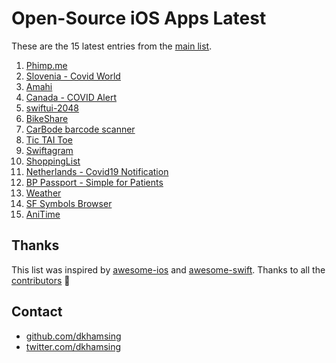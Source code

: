 # Open-Source iOS Apps Latest

These are the 15 latest entries from the [main list](https://github.com/dkhamsing/open-source-ios-apps).


1. [Phimp.me](https://github.com/jogendra/phimpme-iOS)
2. [Slovenia - Covid World](https://github.com/CovidWorld/ios)
3. [Amahi](https://github.com/amahi/ios)
4. [Canada - COVID Alert](https://github.com/cds-snc/covid-alert-app)
5. [swiftui-2048](https://github.com/jVirus/swiftui-2048)
6. [BikeShare](https://github.com/joreilly/BikeShare)
7. [CarBode barcode scanner](https://github.com/heart/CarBode-Barcode-Scanner-For-SwiftUI)
8. [Tic TAI Toe](https://github.com/GroupeMINASTE/MorpionTPE-iOS)
9. [Swiftagram](https://github.com/sbertix/Swiftagram)
10. [ShoppingList](https://github.com/ericlewis/ShoppingList)
11. [Netherlands - Covid19 Notification](https://github.com/minvws/nl-covid19-notification-app-ios)
12. [BP Passport - Simple for Patients](https://github.com/simpledotorg/bp-passport)
13. [Weather](https://github.com/niazoff/Weather)
14. [SF Symbols Browser](https://github.com/atrinh0/sfsymbols)
15. [AniTime](https://github.com/PangMo5/AniTime)

## Thanks

This list was inspired by [awesome-ios](https://github.com/vsouza/awesome-ios) and [awesome-swift](https://github.com/matteocrippa/awesome-swift). Thanks to all the [contributors](https://github.com/dkhamsing/open-source-ios-apps/graphs/contributors) 🎉 

## Contact

- [github.com/dkhamsing](https://github.com/dkhamsing)
- [twitter.com/dkhamsing](https://twitter.com/dkhamsing)
